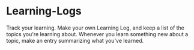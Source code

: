 # Learning-Logs
Track your learning. Make your own Learning Log, and keep a list of the topics you're learning about. Whenever you learn something new about a topic, make an entry summarizing what you've learned.
